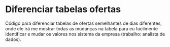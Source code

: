# Diferenciar tabelas ofertas
Código para diferenciar tabelas de ofertas semelhantes de dias diferentes, onde ele irá me mostrar todas as mudanças na tabela para eu facilmente identificar e mudar os valores nos sistema da empresa (trabalho: analista de dados).
